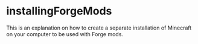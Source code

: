 # installingForgeMods
This is an explanation on how to create a separate installation of Minecraft on your computer to be used with Forge mods.

